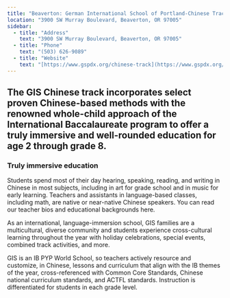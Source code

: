```yaml
---
title: "Beaverton: German International School of Portland-Chinese Track "
location: "3900 SW Murray Boulevard, Beaverton, OR 97005"
sidebar:
  - title: "Address"
    text: "3900 SW Murray Boulevard, Beaverton, OR 97005"
  - title: "Phone"
    text: "(503) 626-9089"
  - title: "Website"
    text: "[https://www.gspdx.org/chinese-track](https://www.gspdx.org/chinese-track)"
---
```


## The GIS Chinese track incorporates select proven Chinese-based methods with the renowned whole-child approach of the International Baccalaureate program to offer a truly immersive and well-rounded education for age 2 through grade 8.

### Truly immersive education

Students spend most of their day hearing, speaking, reading, and writing in Chinese in most subjects, including in art for grade school and in music for early learning. Teachers and assistants in language-based classes, including math, are native or near-native Chinese speakers. You can read our teacher bios and educational backgrounds here.

As an international, language-immersion school, GIS families are a multicultural, diverse community and students experience cross-cultural learning throughout the year with holiday celebrations, special events, combined track activities, and more.

GIS is an IB PYP World School, so teachers actively resource and customize, in Chinese, lessons and curriculum that align with the IB themes of the year, cross-referenced with Common Core Standards, Chinese national curriculum standards, and ACTFL standards. Instruction is differentiated for students in each grade level.
